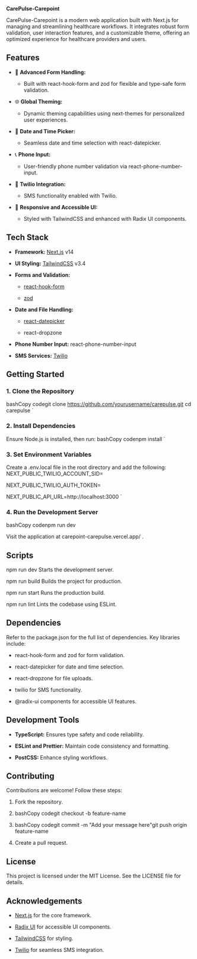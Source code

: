 **CarePulse-Carepoint**

CarePulse-Carepoint is a modern web application built with Next.js for managing and streamlining healthcare workflows. It integrates robust form validation, user interaction features, and a customizable theme, offering an optimized experience for healthcare providers and users.

**Features**
------------

*   📝 **Advanced Form Handling:**
    
    *   Built with react-hook-form and zod for flexible and type-safe form validation.
        
*   🌐 **Global Theming:**
    
    *   Dynamic theming capabilities using next-themes for personalized user experiences.
        
*   📅 **Date and Time Picker:**
    
    *   Seamless date and time selection with react-datepicker.
        
*   📞 **Phone Input:**
    
    *   User-friendly phone number validation via react-phone-number-input.
        
*   📨 **Twilio Integration:**
    
    *   SMS functionality enabled with Twilio.
        
*   🎨 **Responsive and Accessible UI:**
    
    *   Styled with TailwindCSS and enhanced with Radix UI components.
        

**Tech Stack**
--------------

*   **Framework:** [Next.js](https://nextjs.org/) v14
    
*   **UI Styling:** [TailwindCSS](https://tailwindcss.com/) v3.4
    
*   **Forms and Validation:**
    
    *   [react-hook-form](https://react-hook-form.com/)
        
    *   [zod](https://zod.dev/)
        
*   **Date and File Handling:**
    
    *   [react-datepicker](https://reactdatepicker.com/)
        
    *   react-dropzone
        
*   **Phone Number Input:** react-phone-number-input
    
*   **SMS Services:** [Twilio](https://www.twilio.com/)
    

**Getting Started**
-------------------

### **1\. Clone the Repository**
 bashCopy codegit clone https://github.com/yourusername/carepulse.git  cd carepulse   `

### **2\. Install Dependencies**

Ensure Node.js is installed, then run:
 bashCopy codenpm install   `

### **3\. Set Environment Variables**

Create a .env.local file in the root directory and add the following:
NEXT\_PUBLIC\_TWILIO\_ACCOUNT\_SID=

NEXT\_PUBLIC\_TWILIO\_AUTH\_TOKEN=

NEXT\_PUBLIC\_API\_URL=http://localhost:3000 \`

### **4\. Run the Development Server**
  bashCopy codenpm run dev   

Visit the application at carepoint-carepulse.vercel.app/ .

**Scripts**
-----------



npm run dev Starts the development server.

npm run build Builds the project for production.

npm run start Runs the production build.

npm run lint Lints the codebase using ESLint.

**Dependencies**
----------------

Refer to the package.json for the full list of dependencies. Key libraries include:

*   react-hook-form and zod for form validation.
    
*   react-datepicker for date and time selection.
    
*   react-dropzone for file uploads.
    
*   twilio for SMS functionality.
    
*   @radix-ui components for accessible UI features.
    

**Development Tools**
---------------------

*   **TypeScript:** Ensures type safety and code reliability.
    
*   **ESLint and Prettier:** Maintain code consistency and formatting.
    
*   **PostCSS:** Enhance styling workflows.
    

**Contributing**
----------------

Contributions are welcome! Follow these steps:

1.  Fork the repository.
    
2.  bashCopy codegit checkout -b feature-name
    
3.  bashCopy codegit commit -m "Add your message here"git push origin feature-name
    
4.  Create a pull request.
    

**License**
-----------

This project is licensed under the MIT License. See the LICENSE file for details.

**Acknowledgements**
--------------------

*   [Next.js](https://nextjs.org/) for the core framework.
    
*   [Radix UI](https://radix-ui.com/) for accessible UI components.
    
*   [TailwindCSS](https://tailwindcss.com/) for styling.
    
*   [Twilio](https://www.twilio.com/) for seamless SMS integration.
